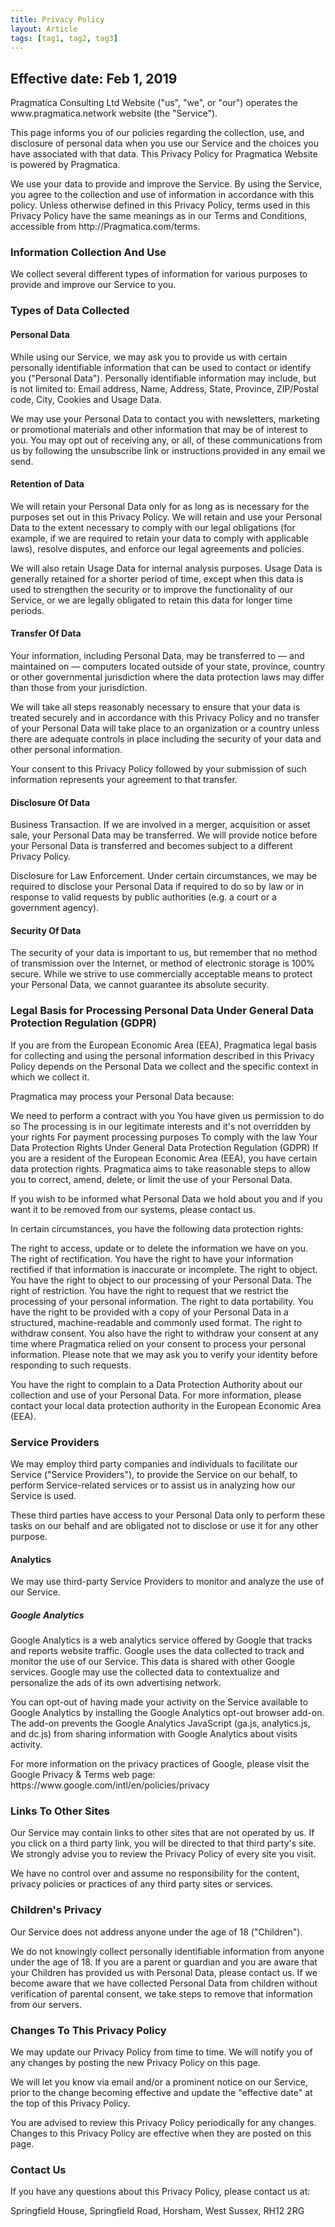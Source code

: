 ```yaml
---
title: Privacy Policy
layout: Article
tags: [tag1, tag2, tag3]
---
```


<h2>Effective date: Feb 1, 2019</h2>
<p>Pragmatica Consulting Ltd Website ("us", "we", or "our") operates the www.pragmatica.network website (the "Service").</p>

<p>This page informs you of our policies regarding the collection, use, and disclosure of personal data when you use our Service and the choices you have associated with that data. This Privacy Policy for Pragmatica Website is powered by Pragmatica.</p>

<p>We use your data to provide and improve the Service. By using the Service, you agree to the collection and use of information in accordance with this policy. Unless otherwise defined in this Privacy Policy, terms used in this Privacy Policy have the same meanings as in our Terms and Conditions, accessible from http://Pragmatica.com/terms.</p>

<h3>Information Collection And Use</h3>
<p>We collect several different types of information for various purposes to provide and improve our Service to you.</p>

<h3>Types of Data Collected</h3>
<h4>Personal Data</h4>
<p>While using our Service, we may ask you to provide us with certain personally identifiable information that can be used to contact or identify you ("Personal Data"). Personally identifiable information may include, but is not limited to: Email address, Name, Address, State, Province, ZIP/Postal code, City, Cookies and Usage Data.</p>

<p>We may use your Personal Data to contact you with newsletters, marketing or promotional materials and other information that may be of interest to you. You may opt out of receiving any, or all, of these communications from us by following the unsubscribe link or instructions provided in any email we send.</p>

<h4>Retention of Data</h4>
<p>We will retain your Personal Data only for as long as is necessary for the purposes set out in this Privacy Policy. We will retain and use your Personal Data to the extent necessary to comply with our legal obligations (for example, if we are required to retain your data to comply with applicable laws), resolve disputes, and enforce our legal agreements and policies.</p>

<p>We will also retain Usage Data for internal analysis purposes. Usage Data is generally retained for a shorter period of time, except when this data is used to strengthen the security or to improve the functionality of our Service, or we are legally obligated to retain this data for longer time periods.</p>

<h4>Transfer Of Data</h4>
<p>Your information, including Personal Data, may be transferred to — and maintained on — computers located outside of your state, province, country or other governmental jurisdiction where the data protection laws may differ than those from your jurisdiction.</p>

<p>We will take all steps reasonably necessary to ensure that your data is treated securely and in accordance with this Privacy Policy and no transfer of your Personal Data will take place to an organization or a country unless there are adequate controls in place including the security of your data and other personal information.</p>

<p>Your consent to this Privacy Policy followed by your submission of such information represents your agreement to that transfer.</p>

<h4>Disclosure Of Data</h4>
<p>Business Transaction. If we are involved in a merger, acquisition or asset sale, your Personal Data may be transferred. We will provide notice before your Personal Data is transferred and becomes subject to a different Privacy Policy.</p>

<p>Disclosure for Law Enforcement. Under certain circumstances, we may be required to disclose your Personal Data if required to do so by law or in response to valid requests by public authorities (e.g. a court or a government agency).</p>

<h4>Security Of Data</h4>
<p>The security of your data is important to us, but remember that no method of transmission over the Internet, or method of electronic storage is 100% secure. While we strive to use commercially acceptable means to protect your Personal Data, we cannot guarantee its absolute security.</p>

<h3>Legal Basis for Processing Personal Data Under General Data Protection Regulation (GDPR)</h3>

<p>If you are from the European Economic Area (EEA), Pragmatica legal basis for collecting and using the personal information described in this Privacy Policy depends on the Personal Data we collect and the specific context in which we collect it.</p>

<p>Pragmatica may process your Personal Data because:</p>

We need to perform a contract with you
You have given us permission to do so
The processing is in our legitimate interests and it's not overridden by your rights
For payment processing purposes
To comply with the law
Your Data Protection Rights Under General Data Protection Regulation (GDPR)
If you are a resident of the European Economic Area (EEA), you have certain data protection rights. Pragmatica aims to take reasonable steps to allow you to correct, amend, delete, or limit the use of your Personal Data.

<p>If you wish to be informed what Personal Data we hold about you and if you want it to be removed from our systems, please contact us.</p>

<p>In certain circumstances, you have the following data protection rights:</p>
The right to access, update or to delete the information we have on you.
The right of rectification. You have the right to have your information rectified if that information is inaccurate or incomplete.
The right to object. You have the right to object to our processing of your Personal Data.
The right of restriction. You have the right to request that we restrict the processing of your personal information.
The right to data portability. You have the right to be provided with a copy of your Personal Data in a structured, machine-readable and commonly used format.
The right to withdraw consent. You also have the right to withdraw your consent at any time where Pragmatica relied on your consent to process your personal information.
Please note that we may ask you to verify your identity before responding to such requests.

<p>You have the right to complain to a Data Protection Authority about our collection and use of your Personal Data. For more information, please contact your local data protection authority in the European Economic Area (EEA).</p>

<h3>Service Providers</h3>
<p>We may employ third party companies and individuals to facilitate our Service ("Service Providers"), to provide the Service on our behalf, to perform Service-related services or to assist us in analyzing how our Service is used.</p>

<p>These third parties have access to your Personal Data only to perform these tasks on our behalf and are obligated not to disclose or use it for any other purpose.</p>

<h4>Analytics</h4>
<p>We may use third-party Service Providers to monitor and analyze the use of our Service.</p>

<h5>Google Analytics</h5>
<p>Google Analytics is a web analytics service offered by Google that tracks and reports website traffic. Google uses the data collected to track and monitor the use of our Service. This data is shared with other Google services. Google may use the collected data to contextualize and personalize the ads of its own advertising network.</p>

<p>You can opt-out of having made your activity on the Service available to Google Analytics by installing the Google Analytics opt-out browser add-on. The add-on prevents the Google Analytics JavaScript (ga.js, analytics.js, and dc.js) from sharing information with Google Analytics about visits activity.</p>

<p>For more information on the privacy practices of Google, please visit the Google Privacy & Terms web page: https://www.google.com/intl/en/policies/privacy</p>

<h3>Links To Other Sites</h3>
<p>Our Service may contain links to other sites that are not operated by us. If you click on a third party link, you will be directed to that third party's site. We strongly advise you to review the Privacy Policy of every site you visit.</p>

<p>We have no control over and assume no responsibility for the content, privacy policies or practices of any third party sites or services.</p>

<h3>Children's Privacy</h3>
<p>Our Service does not address anyone under the age of 18 ("Children").</p>

<p>We do not knowingly collect personally identifiable information from anyone under the age of 18. If you are a parent or guardian and you are aware that your Children has provided us with Personal Data, please contact us. If we become aware that we have collected Personal Data from children without verification of parental consent, we take steps to remove that information from our servers.</p>

<h3>Changes To This Privacy Policy</h3>
<p>We may update our Privacy Policy from time to time. We will notify you of any changes by posting the new Privacy Policy on this page.</p>

<p>We will let you know via email and/or a prominent notice on our Service, prior to the change becoming effective and update the "effective date" at the top of this Privacy Policy.</p>

<p>You are advised to review this Privacy Policy periodically for any changes. Changes to this Privacy Policy are effective when they are posted on this page.</p>

<h3>Contact Us</h3>
<p>If you have any questions about this Privacy Policy, please contact us at: </p>
<p>Springfield House, Springfield Road, Horsham, West Sussex, RH12 2RG</p>